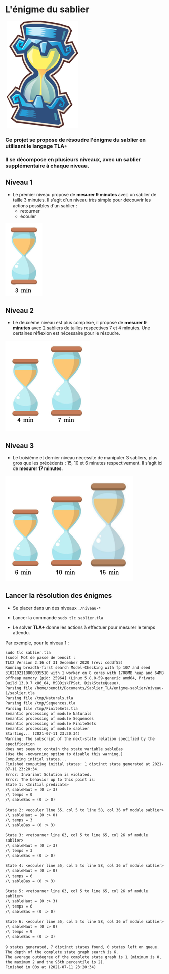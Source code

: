 # 									L'énigme du sablier





​																								<img src="./img/Phantom_Hourglass.png" />



### Ce projet se propose de résoudre l'énigme du sablier en utilisant le langage **TLA+**



### Il se décompose en plusieurs niveaux, avec un sablier supplémentaire à chaque niveau.



## 											Niveau 1 

- Le premier niveau propose de **mesurer 9 minutes** avec un sablier de taille 3 minutes. Il s'agit d'un niveau très simple pour découvrir les actions possibles d'un sablier :
  - retourner
  - écouler

![niveau-1](./img/niveau-1.png)



## 												Niveau 2

- Le deuxième niveau est plus complexe, il propose de **mesurer 9 minutes** avec 2 sabliers de tailles respectives 7 et 4 minutes. Une certaines réflexion est nécessaire pour le résoudre.

![niveau-2](./img/niveau-2.png)

## 												Niveau 3

- Le troisième et dernier niveau nécessite de manipuler 3 sabliers, plus gros que les précédents : 15, 10 et 6 minutes respectivement. Il s'agit ici de **mesurer 17 minutes**.

![niveau-3](./img/niveau-3.png)





## Lancer la résolution des énigmes

- Se placer dans un des niveaux `./niveau-*`
- Lancer la commande `sudo tlc sablier.tla`

- Le solver **TLA+** donne les actions à effectuer pour mesurer le temps attendu.

Par exemple, pour le niveau 1 : 

```
sudo tlc sablier.tla 
[sudo] Mot de passe de benoit : 
TLC2 Version 2.16 of 31 December 2020 (rev: cdddf55)
Running breadth-first search Model-Checking with fp 107 and seed 3102102118800035510 with 1 worker on 8 cores with 1708MB heap and 64MB offheap memory [pid: 25964] (Linux 5.8.0-59-generic amd64, Private Build 13.0.7 x86_64, MSBDiskFPSet, DiskStateQueue).
Parsing file /home/benoit/Documents/Sablier_TLA/enigme-sablier/niveau-1/sablier.tla
Parsing file /tmp/Naturals.tla
Parsing file /tmp/Sequences.tla
Parsing file /tmp/FiniteSets.tla
Semantic processing of module Naturals
Semantic processing of module Sequences
Semantic processing of module FiniteSets
Semantic processing of module sablier
Starting... (2021-07-11 23:20:34)
Warning: The subscript of the next-state relation specified by the specification
does not seem to contain the state variable sableBas
(Use the -nowarning option to disable this warning.)
Computing initial states...
Finished computing initial states: 1 distinct state generated at 2021-07-11 23:20:34.
Error: Invariant Solution is violated.
Error: The behavior up to this point is:
State 1: <Initial predicate>
/\ sableHaut = (0 :> 3)
/\ temps = 0
/\ sableBas = (0 :> 0)

State 2: <ecouler line 55, col 5 to line 58, col 36 of module sablier>
/\ sableHaut = (0 :> 0)
/\ temps = 3
/\ sableBas = (0 :> 3)

State 3: <retourner line 63, col 5 to line 65, col 26 of module sablier>
/\ sableHaut = (0 :> 3)
/\ temps = 3
/\ sableBas = (0 :> 0)

State 4: <ecouler line 55, col 5 to line 58, col 36 of module sablier>
/\ sableHaut = (0 :> 0)
/\ temps = 6
/\ sableBas = (0 :> 3)

State 5: <retourner line 63, col 5 to line 65, col 26 of module sablier>
/\ sableHaut = (0 :> 3)
/\ temps = 6
/\ sableBas = (0 :> 0)

State 6: <ecouler line 55, col 5 to line 58, col 36 of module sablier>
/\ sableHaut = (0 :> 0)
/\ temps = 9
/\ sableBas = (0 :> 3)

9 states generated, 7 distinct states found, 0 states left on queue.
The depth of the complete state graph search is 6.
The average outdegree of the complete state graph is 1 (minimum is 0, the maximum 2 and the 95th percentile is 2).
Finished in 00s at (2021-07-11 23:20:34)
```

